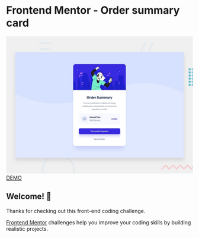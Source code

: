 # Frontend Mentor - Order summary card

![Design preview for the Order summary card coding challenge](./design/desktop-preview.jpg)
[DEMO](https://blissful-lamarr-a76208.netlify.app/)

## Welcome! 👋

Thanks for checking out this front-end coding challenge.

[Frontend Mentor](https://www.frontendmentor.io) challenges help you improve your coding skills by building realistic projects.